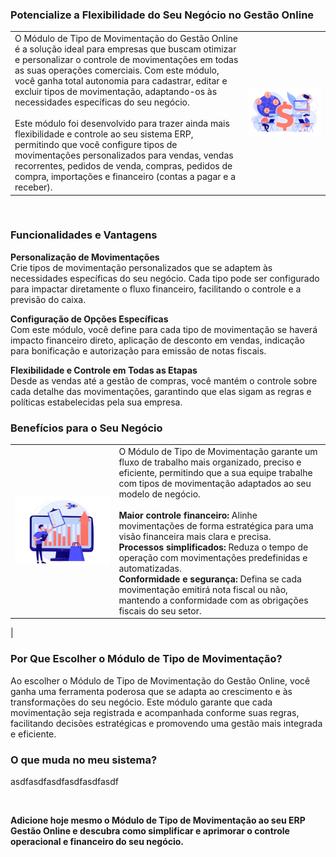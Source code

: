 ### Potencialize a Flexibilidade do Seu Negócio no Gestão Online

| | |
|-|-|
|O Módulo de Tipo de Movimentação do Gestão Online é a solução ideal para empresas que buscam otimizar e personalizar o controle de movimentações em todas as suas operações comerciais. Com este módulo, você ganha total autonomia para cadastrar, editar e excluir tipos de movimentação, adaptando-os às necessidades específicas do seu negócio.<br><br>Este módulo foi desenvolvido para trazer ainda mais flexibilidade e controle ao seu sistema ERP, permitindo que você configure tipos de movimentações personalizados para vendas, vendas recorrentes, pedidos de venda, compras, pedidos de compra, importações e financeiro (contas a pagar e a receber). |![](https://github.com/Gestao-Online/public-docs/blob/8b265bb8d1e1532849d576220655c4d2eb9f850c/erp-v2/marketplace/extensions/br.com.gestao-online.module.tipo-movimentacao/assets/modulo_tipo_movimentacao_02.png?raw=true) |

<br>

### Funcionalidades e Vantagens

**Personalização de Movimentações**<br>Crie tipos de movimentação personalizados que se adaptem às necessidades específicas do seu negócio. Cada tipo pode ser configurado para impactar diretamente o fluxo financeiro, facilitando o controle e a previsão do caixa.

**Configuração de Opções Específicas**<br>Com este módulo, você define para cada tipo de movimentação se haverá impacto financeiro direto, aplicação de desconto em vendas, indicação para bonificação e autorização para emissão de notas fiscais.

**Flexibilidade e Controle em Todas as Etapas**<br>Desde as vendas até a gestão de compras, você mantém o controle sobre cada detalhe das movimentações, garantindo que elas sigam as regras e políticas estabelecidas pela sua empresa.

### Benefícios para o Seu Negócio

| | |
|-|-|
|![](https://github.com/Gestao-Online/public-docs/blob/8b265bb8d1e1532849d576220655c4d2eb9f850c/erp-v2/marketplace/extensions/br.com.gestao-online.module.tipo-movimentacao/assets/modulo_tipo_movimentacao_03.png?raw=true) |O Módulo de Tipo de Movimentação garante um fluxo de trabalho mais organizado, preciso e eficiente, permitindo que a sua equipe trabalhe com tipos de movimentação adaptados ao seu modelo de negócio. <br><br>**Maior controle financeiro:** Alinhe movimentações de forma estratégica para uma visão financeira mais clara e precisa.<br>**Processos simplificados:** Reduza o tempo de operação com movimentações predefinidas e automatizadas.<br>**Conformidade e segurança:** Defina se cada movimentação emitirá nota fiscal ou não, mantendo a conformidade com as obrigações fiscais do seu setor.
 |


### Por Que Escolher o Módulo de Tipo de Movimentação?

Ao escolher o Módulo de Tipo de Movimentação do Gestão Online, você ganha uma ferramenta poderosa que se adapta ao crescimento e às transformações do seu negócio. Este módulo garante que cada movimentação seja registrada e acompanhada conforme suas regras, facilitando decisões estratégicas e promovendo uma gestão mais integrada e eficiente.

### O que muda no meu sistema?

asdfasdfasdfasdfasdfasdf

<br>

**Adicione hoje mesmo o Módulo de Tipo de Movimentação ao seu ERP Gestão Online e descubra como simplificar e aprimorar o controle operacional e financeiro do seu negócio.**